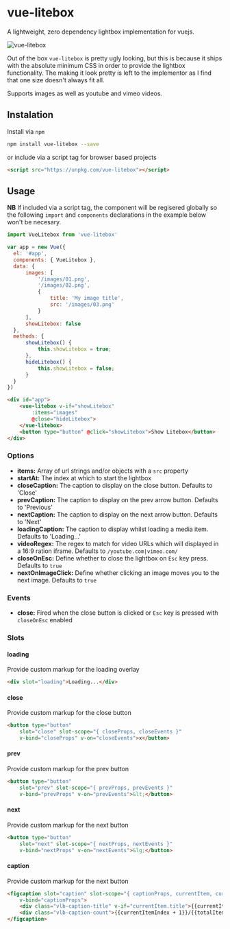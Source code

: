 # vue-litebox
A lightweight, zero dependency lightbox implementation for vuejs.

![vue-litebox](https://github.com/mattbrailsford/vue-litebox/raw/master/assets/screenshot.png)

Out of the box `vue-litebox` is pretty ugly looking, but this is because it ships with the absolute minimum CSS in order to provide the lightbox functionality. The making it look pretty is left to the implementor as I find that one size doesn't always fit all.

Supports images as well as youtube and vimeo videos.

## Instalation
Install via `npm` 

````bash
npm install vue-litebox --save
````

or include via a script tag for browser based projects

````html
<script src="https://unpkg.com/vue-litebox"></script>
````

## Usage
**NB** If included via a script tag, the component will be regisered globally so the following `import` and `components` declarations in the example below won't be necesary.

````javascript
import VueLitebox from 'vue-litebox'

var app = new Vue({
  el: '#app',
  components: { VueLitebox },
  data: {
      images: [
          '/images/01.png',
          '/images/02.png',
          {
              title: 'My image title',
              src: '/images/03.png'
          }
      ],
      showLitebox: false
  },
  methods: {
      showLitebox() {
          this.showLitebox = true;
      },
      hideLitebox() {
          this.showLitebox = false;
      }
  }
})
````

````html
<div id="app">
    <vue-litebox v-if="showLitebox"
        :items="images"
        @close="hideLitebox">
    </vue-litebox>
    <button type="button" @click="showLitebox">Show Litebox</button>
</div>
````

### Options
* **items:** Array of url strings and/or objects with a `src` property
* **startAt:** The index at which to start the lightbox
* **closeCaption:** The caption to display on the close button. Defaults to 'Close'
* **prevCaption:** The caption to display on the prev arrow button. Defaults to 'Previous'
* **nextCaption:** The caption to display on the next arrow button. Defaults to 'Next'
* **loadingCaption:** The caption to display whilst loading a media item. Defaults to 'Loading...'
* **videoRegex:** The regex to match for video URLs which will displayed in a 16:9 ration iframe. Defaults to `/youtube.com|vimeo.com/`
* **closeOnEsc:** Define whether to close the lightbox on `Esc` key press. Defaults to `true`
* **nextOnImageClick:** Define whether clicking an image moves you to the next image. Defaults to `true`

### Events
* **close:** Fired when the close button is clicked or `Esc` key is pressed with `closeOnEsc` enabled

### Slots
#### loading
Provide custom markup for the loading overlay
````html
<div slot="loading">Loading...</div>
````

#### close
Provide custom markup for the close button
````html
<button type="button" 
    slot="close" slot-scope="{ closeProps, closeEvents }" 
    v-bind="closeProps" v-on="closeEvents">x</button>
````

#### prev
Provide custom markup for the prev button
````html
<button type="button" 
    slot="prev" slot-scope="{ prevProps, prevEvents }" 
    v-bind="prevProps" v-on="prevEvents">&lt;</button>
````

#### next
Provide custom markup for the next button
````html
<button type="button" 
    slot="next" slot-scope="{ nextProps, nextEvents }" 
    v-bind="nextProps" v-on="nextEvents">&lg;</button>
````

#### caption
Provide custom markup for the next button
````html
<figcaption slot="caption" slot-scope="{ captionProps, currentItem, currentItemIndex, totalItems }" 
    v-bind="captionProps">
    <div class="vlb-caption-title" v-if="currentItem.title">{{currentItem.title}}</div>
    <div class="vlb-caption-count">{{currentItemIndex + 1}}/{{totalItems}}</div>
</figcaption>
````